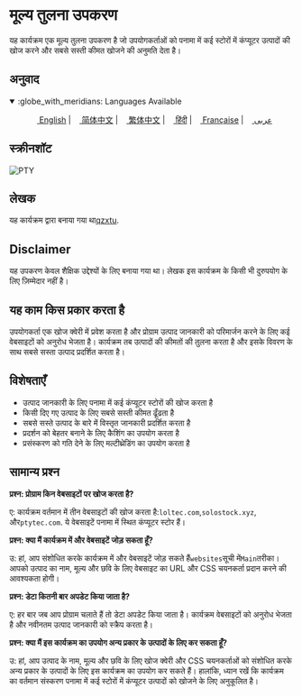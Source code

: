 # मूल्य तुलना उपकरण

यह कार्यक्रम एक मूल्य तुलना उपकरण है जो उपयोगकर्ताओं को पनामा में कई स्टोरों में कंप्यूटर उत्पादों की खोज करने और सबसे सस्ती कीमत खोजने की अनुमति देता है।

## अनुवाद

<div align="left">
  <details open>
    <summary>:globe_with_meridians: Languages Available</summary>
    <p align="center">
      <a href="README.md"><img src="https://flagsapi.com/US/flat/32.png" height="11"> English</a>
      |
      <a href="README.zh-CN.md"><img src="https://flagsapi.com/CN/flat/32.png" height="11"> 简体中文</a>
      |
      <a href="README.zh-TW.md"><img src="https://flagsapi.com/TW/flat/32.png" height="11"> 繁体中文</a>
      |
      <a href="README.hi.md"><img src="https://flagsapi.com/IN/flat/32.png" height="11"> हिंदी</a>
      |
      <a href="README.fr.md"><img src="https://flagsapi.com/FR/flat/32.png" height="11"> Française</a>
      |
      <a href="README.ar.md"><img src="https://flagsapi.com/AE/flat/32.png" height="11"> عربى</a>
    </p>
  </details>
</div>

## स्क्रीनशॉट

![PTY](https://cdn.discordapp.com/attachments/1008195045960204348/1104240493560348793/PTY.png)

## लेखक

यह कार्यक्रम द्वारा बनाया गया था[qzxtu](https://github.com/qzxtu).

## Disclaimer

यह उपकरण केवल शैक्षिक उद्देश्यों के लिए बनाया गया था। लेखक इस कार्यक्रम के किसी भी दुरुपयोग के लिए ज़िम्मेदार नहीं है।

## यह काम किस प्रकार करता है

उपयोगकर्ता एक खोज क्वेरी में प्रवेश करता है और प्रोग्राम उत्पाद जानकारी को परिमार्जन करने के लिए कई वेबसाइटों को अनुरोध भेजता है। कार्यक्रम तब उत्पादों की कीमतों की तुलना करता है और इसके विवरण के साथ सबसे सस्ता उत्पाद प्रदर्शित करता है।

## विशेषताएँ

-   उत्पाद जानकारी के लिए पनामा में कई कंप्यूटर स्टोरों की खोज करता है
-   किसी दिए गए उत्पाद के लिए सबसे सस्ती कीमत ढूँढता है
-   सबसे सस्ते उत्पाद के बारे में विस्तृत जानकारी प्रदर्शित करता है
-   प्रदर्शन को बेहतर बनाने के लिए कैशिंग का उपयोग करता है
-   प्रसंस्करण को गति देने के लिए मल्टीथ्रेडिंग का उपयोग करता है

## सामान्य प्रश्न

**प्रश्न: प्रोग्राम किन वेबसाइटों पर खोज करता है?**

ए: कार्यक्रम वर्तमान में तीन वेबसाइटों की खोज करता है:`loltec.com`,`solostock.xyz`, और`ptytec.com`. ये वेबसाइटें पनामा में स्थित कंप्यूटर स्टोर हैं।

**प्रश्न: क्या मैं कार्यक्रम में और वेबसाइटें जोड़ सकता हूँ?**

उ: हां, आप संशोधित करके कार्यक्रम में और वेबसाइटें जोड़ सकते हैं`websites`सूची में`Main`तरीका। आपको उत्पाद का नाम, मूल्य और छवि के लिए वेबसाइट का URL और CSS चयनकर्ता प्रदान करने की आवश्यकता होगी।

**प्रश्न: डेटा कितनी बार अपडेट किया जाता है?**

ए: हर बार जब आप प्रोग्राम चलाते हैं तो डेटा अपडेट किया जाता है। कार्यक्रम वेबसाइटों को अनुरोध भेजता है और नवीनतम उत्पाद जानकारी को स्क्रैप करता है।

**प्रश्न: क्या मैं इस कार्यक्रम का उपयोग अन्य प्रकार के उत्पादों के लिए कर सकता हूँ?**

उ: हां, आप उत्पाद के नाम, मूल्य और छवि के लिए खोज क्वेरी और CSS चयनकर्ताओं को संशोधित करके अन्य प्रकार के उत्पादों के लिए इस कार्यक्रम का उपयोग कर सकते हैं। हालांकि, ध्यान रखें कि कार्यक्रम का वर्तमान संस्करण पनामा में कई स्टोरों में कंप्यूटर उत्पादों को खोजने के लिए अनुकूलित है।

